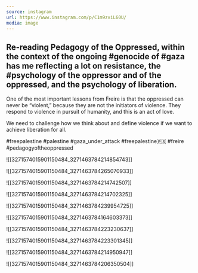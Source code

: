 ```yaml
---
source: instagram
url: https://www.instagram.com/p/C1m9zviL60U/
media: image
---
```


## Re-reading Pedagogy of the Oppressed, within the context of the ongoing #genocide of #gaza has me reflecting a lot on resistance, the #psychology of the oppressor and of the oppressed, and the psychology of liberation.

One of the most important lessons from Freire is that the oppressed can never be “violent,” because they are not the initiators of violence. They respond to violence in pursuit of humanity, and this is an act of love.

We need to challenge how we think about and define violence if we want to achieve liberation for all.

#freepalestine #palestine #gaza_under_attack #freepalestine🇵🇸 #freire #pedagogyoftheoppressed

![[3271574015901150484_3271463784214854743]]

![[3271574015901150484_3271463784265070933]]

![[3271574015901150484_3271463784214742507]]

![[3271574015901150484_3271463784214702325]]

![[3271574015901150484_3271463784239954725]]

![[3271574015901150484_3271463784164603373]]

![[3271574015901150484_3271463784223230637]]

![[3271574015901150484_3271463784223301345]]

![[3271574015901150484_3271463784214950947]]

![[3271574015901150484_3271463784206350504]]

